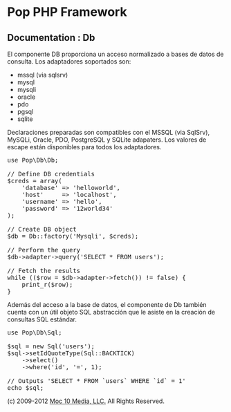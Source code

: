 Pop PHP Framework
=================

Documentation : Db
------------------

El componente DB proporciona un acceso normalizado a bases de datos de consulta. Los adaptadores soportados son:

* mssql (via sqlsrv)
* mysql
* mysqli
* oracle
* pdo
* pgsql
* sqlite

Declaraciones preparadas son compatibles con el MSSQL (via SqlSrv), MySQLi, Oracle, PDO, PostgreSQL y SQLite adapaters. Los valores de escape están disponibles para todos los adaptadores.

<pre>
use Pop\Db\Db;

// Define DB credentials
$creds = array(
    'database' => 'helloworld',
    'host'     => 'localhost',
    'username' => 'hello',
    'password' => '12world34'
);

// Create DB object
$db = Db::factory('Mysqli', $creds);

// Perform the query
$db->adapter->query('SELECT * FROM users');

// Fetch the results
while (($row = $db->adapter->fetch()) != false) {
    print_r($row);
}
</pre>

Además del acceso a la base de datos, el componente de Db también cuenta con un útil objeto SQL abstracción que le asiste en la creación de consultas SQL estándar.

<pre>
use Pop\Db\Sql;

$sql = new Sql('users');
$sql->setIdQuoteType(Sql::BACKTICK)
    ->select()
    ->where('id', '=', 1);

// Outputs 'SELECT * FROM `users` WHERE `id` = 1'
echo $sql;
</pre>

(c) 2009-2012 [Moc 10 Media, LLC.](http://www.moc10media.com) All Rights Reserved.
